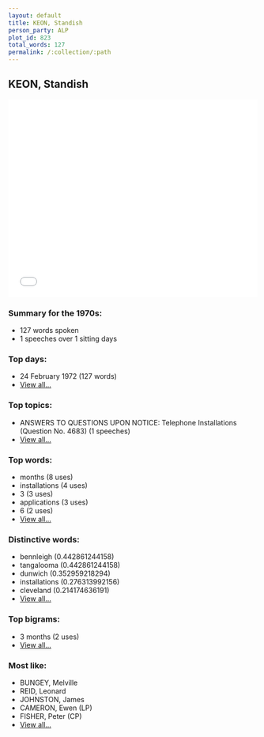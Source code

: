 ```yaml
---
layout: default
title: KEON, Standish
person_party: ALP
plot_id: 823
total_words: 127
permalink: /:collection/:path
---
```


## KEON, Standish

<iframe width="100%" height="400" frameborder="0" scrolling="no" src="//plot.ly/~wragge/823.embed"></iframe>


### Summary for the 1970s:

* 127 words spoken
* 1 speeches over 1 sitting days


### Top days:

* 24 February 1972 (127 words)
* [View all...](days/)


### Top topics:

* ANSWERS TO QUESTIONS UPON NOTICE: Telephone Installations (Question No. 4683) (1 speeches)
* [View all...](topics/)


### Top words:

* months (8 uses)
* installations (4 uses)
* 3 (3 uses)
* applications (3 uses)
* 6 (2 uses)
* [View all...](words/)


### Distinctive words:

* bennleigh (0.442861244158)
* tangalooma (0.442861244158)
* dunwich (0.352959218294)
* installations (0.276313992156)
* cleveland (0.214174636191)
* [View all...](sig_words/)


### Top bigrams:

* 3 months (2 uses)
* [View all...](bigrams/)


### Most like:

* BUNGEY, Melville 
* REID, Leonard 
* JOHNSTON, James 
* CAMERON, Ewen (LP)
* FISHER, Peter (CP)
* [View all...](similarities/)
